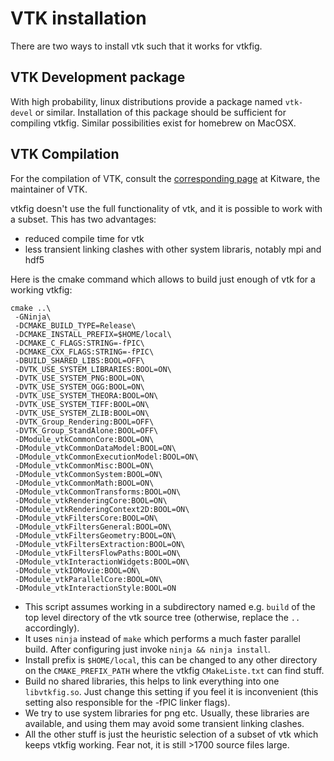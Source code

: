 VTK installation
===============

There are two ways to install vtk such that it works for vtkfig.

## VTK Development package

With high probability, linux distributions provide a package named `vtk-devel` or similar. Installation of this package should be sufficient for compiling vtkfig. Similar possibilities exist for homebrew on MacOSX.

## VTK Compilation 

For the compilation of VTK, consult the [corresponding page](https://vtk.org/Wiki/VTK/Configure_and_Build) at Kitware, the maintainer of VTK.

vtkfig doesn't use the full functionality of vtk, and it is possible to work with a subset. This has two advantages:

- reduced  compile time for vtk
- less transient linking clashes with other system libraris, notably mpi and hdf5

Here is the cmake command which allows to build just enough  of vtk for a working vtkfig:
````
cmake ..\
 -GNinja\
 -DCMAKE_BUILD_TYPE=Release\
 -DCMAKE_INSTALL_PREFIX=$HOME/local\
 -DCMAKE_C_FLAGS:STRING=-fPIC\
 -DCMAKE_CXX_FLAGS:STRING=-fPIC\
 -DBUILD_SHARED_LIBS:BOOL=OFF\
 -DVTK_USE_SYSTEM_LIBRARIES:BOOL=ON\
 -DVTK_USE_SYSTEM_PNG:BOOL=ON\
 -DVTK_USE_SYSTEM_OGG:BOOL=ON\
 -DVTK_USE_SYSTEM_THEORA:BOOL=ON\
 -DVTK_USE_SYSTEM_TIFF:BOOL=ON\
 -DVTK_USE_SYSTEM_ZLIB:BOOL=ON\
 -DVTK_Group_Rendering:BOOL=OFF\
 -DVTK_Group_StandAlone:BOOL=OFF\
 -DModule_vtkCommonCore:BOOL=ON\
 -DModule_vtkCommonDataModel:BOOL=ON\
 -DModule_vtkCommonExecutionModel:BOOL=ON\
 -DModule_vtkCommonMisc:BOOL=ON\
 -DModule_vtkCommonSystem:BOOL=ON\
 -DModule_vtkCommonMath:BOOL=ON\
 -DModule_vtkCommonTransforms:BOOL=ON\
 -DModule_vtkRenderingCore:BOOL=ON\
 -DModule_vtkRenderingContext2D:BOOL=ON\
 -DModule_vtkFiltersCore:BOOL=ON\
 -DModule_vtkFiltersGeneral:BOOL=ON\
 -DModule_vtkFiltersGeometry:BOOL=ON\
 -DModule_vtkFiltersExtraction:BOOL=ON\
 -DModule_vtkFiltersFlowPaths:BOOL=ON\
 -DModule_vtkInteractionWidgets:BOOL=ON\
 -DModule_vtkIOMovie:BOOL=ON\
 -DModule_vtkParallelCore:BOOL=ON\
 -DModule_vtkInteractionStyle:BOOL=ON
````

- This script assumes working in a subdirectory named e.g. `build` of the top level directory of the vtk source tree (otherwise, replace the `..` accordingly).
- It uses `ninja` instead of `make` which performs a much faster parallel build. After configuring just invoke `ninja && ninja install`.
- Install prefix is `$HOME/local`, this can be changed to any other directory on the `CMAKE_PREFIX_PATH` where the vtkfig `CMakeListe.txt` can find stuff.
- Build no shared libraries, this helps to link everything into one `libvtkfig.so`. Just change this setting if you feel it is inconvenient (this setting also responsible for the -fPIC linker flags).
- We try to use system libraries for png  etc. Usually, these libraries are available, and using them may avoid some transient linking clashes.
- All the other stuff is just the heuristic selection of a subset of vtk which keeps vtkfig working. Fear not, it is still >1700 source files large.